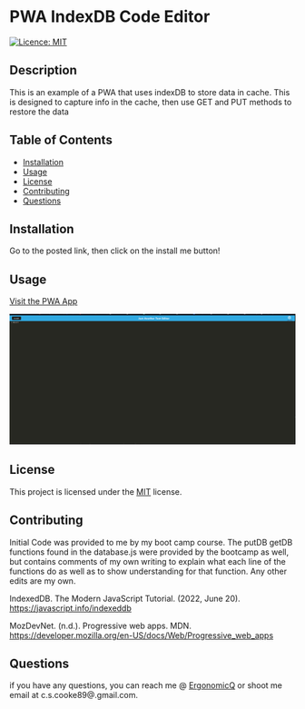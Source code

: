 # PWA IndexDB Code Editor
  [![Licence: MIT](https://img.shields.io/badge/License-MIT-yellow.svg)](https://opensource.org/licenses/MIT)

  ## Description
  This is an example of a PWA that uses indexDB to store data in cache. This is designed to capture info in the cache, then use GET and PUT methods to restore the data
  
  ## Table of Contents
  - [Installation](#installation)
  - [Usage](#usage)
  - [License](#license)
  - [Contributing](#contributing)
  - [Questions](#questions)
  
  ## Installation
  Go to the posted link, then click on the install me button! 
  
  ## Usage
  [Visit the PWA App](https://pwa-app-module19-29ed7ef5b346.herokuapp.com)

  ![The Text Editor Screenshot](screenshots/THE_TEXT_EDITOR.png)


  ## License
 This project is licensed under the [MIT](https://opensource.org/licenses/MIT) license.
  
  ## Contributing
  Initial Code was provided to me by my boot camp course. The putDB getDB functions found in the database.js were provided by the bootcamp as well, but contains comments of my own writing to explain what each line of the functions do as well as to show understanding for that function. Any other edits are my own. 

IndexedDB. The Modern JavaScript Tutorial. (2022, June 20). https://javascript.info/indexeddb 

MozDevNet. (n.d.). Progressive web apps. MDN. https://developer.mozilla.org/en-US/docs/Web/Progressive_web_apps 


  
  ## Questions
  if you have any questions, you can reach me @ [ErgonomicQ](https://github.com/ErgonomicQ) or shoot me email at c.s.cooke89@.gmail.com.
  